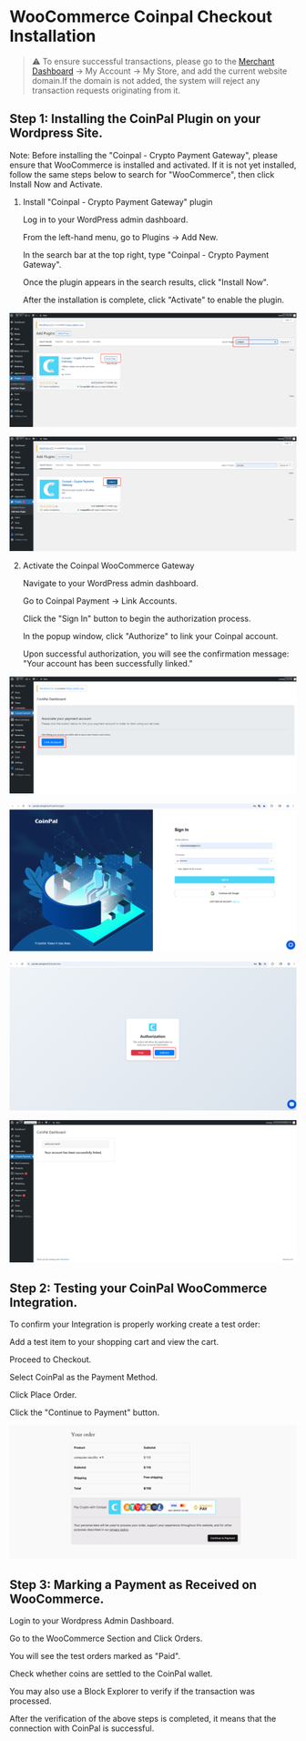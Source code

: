 # WooCommerce Coinpal Checkout Installation

> ⚠ To ensure successful transactions, please go to the [Merchant Dashboard](https://portal.coinpal.io/#/admin/login) → My Account → My Store, and add the current website domain.If the domain is not added, the system will reject any transaction requests originating from it.

## Step 1: Installing the CoinPal Plugin on your Wordpress Site.

Note: Before installing the "Coinpal - Crypto Payment Gateway", please ensure that WooCommerce is installed and activated.
If it is not yet installed, follow the same steps below to search for "WooCommerce", then click Install Now and Activate.

1.  Install "Coinpal - Crypto Payment Gateway" plugin

    Log in to your WordPress admin dashboard.
    
    From the left-hand menu, go to Plugins → Add New.
    
    In the search bar at the top right, type "Coinpal - Crypto Payment Gateway".
    
    Once the plugin appears in the search results, click "Install Now".
    
    After the installation is complete, click "Activate" to enable the plugin.
    
![](./img/plug1.png)

![](./img/plug2.png)

2.  Activate the Coinpal WooCommerce Gateway

    Navigate to your WordPress admin dashboard.
    
    Go to Coinpal Payment → Link Accounts.
    
    Click the "Sign In" button to begin the authorization process.
    
    In the popup window, click "Authorize" to link your Coinpal account.
    
    Upon successful authorization, you will see the confirmation message: "Your account has been successfully linked."
    
![](./img/auth1.png)


![](./img/auth2.png)


![](./img/auth3.png)


![](./img/auth4.png)


## Step 2: Testing your CoinPal WooCommerce Integration.

To confirm your Integration is properly working create a test order:

Add a test item to your shopping cart and view the cart.

Proceed to Checkout.

Select CoinPal as the Payment Method.

Click Place Order.

Click the "Continue to Payment" button.

![](./img/wp-checkout.png)

## Step 3: Marking a Payment as Received on WooCommerce.

Login to your Wordpress Admin Dashboard.

Go to the WooCommerce Section and Click Orders.

You will see the test orders marked as "Paid".

Check whether coins are settled to the CoinPal wallet.

You may also use a Block Explorer to verify if the transaction was processed.

After the verification of the above steps is completed, it means that the connection with CoinPal is successful.





